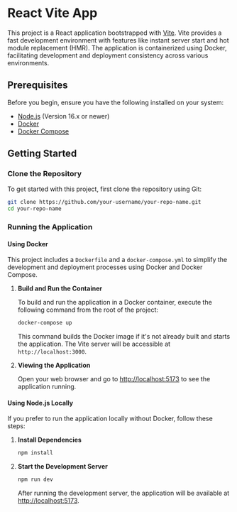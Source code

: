 

# React Vite App

This project is a React application bootstrapped with [Vite](https://vitejs.dev/). Vite provides a fast development environment with features like instant server start and hot module replacement (HMR). The application is containerized using Docker, facilitating development and deployment consistency across various environments.

## Prerequisites

Before you begin, ensure you have the following installed on your system:
- [Node.js](https://nodejs.org/) (Version 16.x or newer)
- [Docker](https://www.docker.com/get-started)
- [Docker Compose](https://docs.docker.com/compose/install/)

## Getting Started

### Clone the Repository

To get started with this project, first clone the repository using Git:

```bash
git clone https://github.com/your-username/your-repo-name.git
cd your-repo-name
```

### Running the Application

#### Using Docker

This project includes a `Dockerfile` and a `docker-compose.yml` to simplify the development and deployment processes using Docker and Docker Compose.

1. **Build and Run the Container**

   To build and run the application in a Docker container, execute the following command from the root of the project:

   ```bash
   docker-compose up
   ```

   This command builds the Docker image if it's not already built and starts the application. The Vite server will be accessible at `http://localhost:3000`.

2. **Viewing the Application**

   Open your web browser and go to [http://localhost:5173](http://localhost:5173) to see the application running.

#### Using Node.js Locally

If you prefer to run the application locally without Docker, follow these steps:

1. **Install Dependencies**

   ```bash
   npm install
   ```

2. **Start the Development Server**

   ```bash
   npm run dev
   ```

   After running the development server, the application will be available at [http://localhost:5173](http://localhost:5173).

